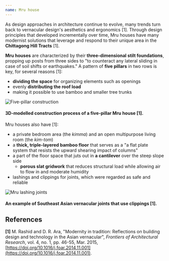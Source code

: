 ```yaml
---
name: Mru house
---
```


As design approaches in architecture continue to evolve, many trends turn back to vernacular design's aesthetics and ergonomics [1]. Through design principles that developed incrementally over time, Mru houses have many modernist solutions that leverage and respond to their unique area in the **Chittagong Hill Tracts** [1].

**Mru houses** are characterized by their **three-dimensional stilt foundations**, propping up posts from three sides to "to counteract any lateral sliding in case of soil shifts or earthquakes." A pattern of **five pillars** in two rows is key, for several reasons [1]:

- **dividing the space** for organizing elements such as openings
- evenly **distributing the roof load**
- making it possible to use bamboo and smaller tree trunks

![Five-pillar construction](images/mru-five-pillar.jpg)

#### 3D-modelled construction process of a five-pillar Mru house [1].

Mru houses also have [1]:

- a private bedroom area (the _kimma_) and an open multipurpose living room (the _kim-tom_)
- a **thick, triple-layered bamboo floor** that serves as a "a flat plate system that resists the upward shearing impact of columns"
- a part of the floor space that juts out in **a cantilever** over the steep slope side
  - **porous slat gridwork** that reduces structural load while allowing air to flow in and moderate humidity
- lashings and clippings for joints, which were regarded as safe and reliable

![Mru lashing joints](images/mru-lashings.jpg)

#### An example of Southeast Asian vernacular joints that use clippings [1].

## References

**[1]** M. Rashid and D. R. Ara, "Modernity in tradition: Reflections on building design and technology in the Asian vernacular", _Frontiers of Architectural Research_, vol. 4, no. 1, pp. 46-55, Mar. 2015, [https://doi.org/10.1016/j.foar.2014.11.001](https://doi.org/10.1016/j.foar.2014.11.001).

